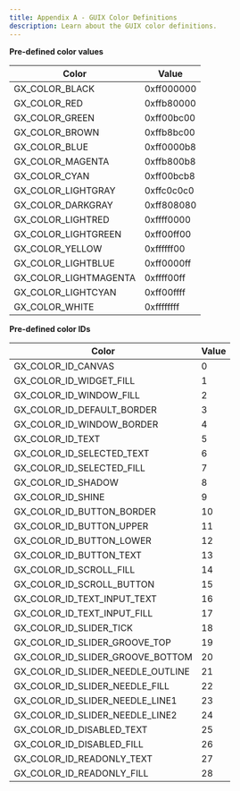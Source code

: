 ```yaml
---
title: Appendix A - GUIX Color Definitions
description: Learn about the GUIX color definitions.
---
```



__**Pre-defined color values**__

| Color   					       | Value           |
| -------------------------------- | --------------- |
| GX_COLOR_BLACK                   | 0xff000000      |
| GX_COLOR_RED                     | 0xffb80000      |
| GX_COLOR_GREEN                   | 0xff00bc00      |
| GX_COLOR_BROWN                   | 0xffb8bc00      |
| GX_COLOR_BLUE                    | 0xff0000b8      |
| GX_COLOR_MAGENTA                 | 0xffb800b8      |
| GX_COLOR_CYAN                    | 0xff00bcb8      |
| GX_COLOR_LIGHTGRAY               | 0xffc0c0c0      |
| GX_COLOR_DARKGRAY                | 0xff808080      |
| GX_COLOR_LIGHTRED                | 0xffff0000      |
| GX_COLOR_LIGHTGREEN              | 0xff00ff00      |
| GX_COLOR_YELLOW                  | 0xffffff00      |
| GX_COLOR_LIGHTBLUE               | 0xff0000ff      |
| GX_COLOR_LIGHTMAGENTA            | 0xffff00ff      |
| GX_COLOR_LIGHTCYAN               | 0xff00ffff      |
| GX_COLOR_WHITE                   | 0xffffffff      |

__**Pre-defined color IDs**__

| Color                             | Value |
|---------------------------------- | ---- |
| GX_COLOR_ID_CANVAS                | 0    |
| GX_COLOR_ID_WIDGET_FILL           | 1    |
| GX_COLOR_ID_WINDOW_FILL           | 2    |
| GX_COLOR_ID_DEFAULT_BORDER        | 3    |
| GX_COLOR_ID_WINDOW_BORDER         | 4    |
| GX_COLOR_ID_TEXT                  | 5    |
| GX_COLOR_ID_SELECTED_TEXT         | 6    |
| GX_COLOR_ID_SELECTED_FILL         | 7    |
| GX_COLOR_ID_SHADOW                | 8    |
| GX_COLOR_ID_SHINE                 | 9    |
| GX_COLOR_ID_BUTTON_BORDER         | 10   |
| GX_COLOR_ID_BUTTON_UPPER          | 11   |
| GX_COLOR_ID_BUTTON_LOWER          | 12   |
| GX_COLOR_ID_BUTTON_TEXT           | 13   |
| GX_COLOR_ID_SCROLL_FILL           | 14   |
| GX_COLOR_ID_SCROLL_BUTTON         | 15   |
| GX_COLOR_ID_TEXT_INPUT_TEXT       | 16   |
| GX_COLOR_ID_TEXT_INPUT_FILL       | 17   |
| GX_COLOR_ID_SLIDER_TICK           | 18   |
| GX_COLOR_ID_SLIDER_GROOVE_TOP     | 19   |
| GX_COLOR_ID_SLIDER_GROOVE_BOTTOM  | 20   |
| GX_COLOR_ID_SLIDER_NEEDLE_OUTLINE | 21   |
| GX_COLOR_ID_SLIDER_NEEDLE_FILL    | 22   |
| GX_COLOR_ID_SLIDER_NEEDLE_LINE1   | 23   |
| GX_COLOR_ID_SLIDER_NEEDLE_LINE2   | 24   |
| GX_COLOR_ID_DISABLED_TEXT         | 25   |
| GX_COLOR_ID_DISABLED_FILL         | 26   |
| GX_COLOR_ID_READONLY_TEXT         | 27   |
| GX_COLOR_ID_READONLY_FILL         | 28   |